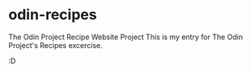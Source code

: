 # odin-recipes
The Odin Project Recipe Website Project
This is my entry for The Odin Project's Recipes excercise.


:D